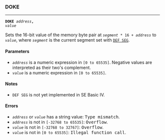 ### DOKE
***
<code><b>DOKE</b> <var>address</var><b>,</b> <var>value</var></code>

Sets the 16-bit value of the memory byte pair at <code><var>segment</var> \* 16 + <var>address</var></code> to
<code><var>value</var></code>, where <code><var>segment</var></code> is the current segment set with [`DEF SEG`](#DEF-SEG).

#### Parameters
* <code><var>address</var></code> is a numeric expression in `[0 to 65535]`. Negative values are
  interpreted as their two's complement.
* <code><var>value</var></code> is a numeric expression in `[0 to 65535]`.

#### Notes
* `DEF SEG` is not yet implemented in SE Basic IV.

#### Errors
* <code><var>address</var></code> or <code><var>value</var></code> has a string value: <samp>Type mismatch</samp>.
* <code><var>address</var></code> is not in `[-32768 to 65535]`: <samp>Overflow</samp>.
* <code><var>value</var></code> is not in `[-32768 to 32767]`: <samp>Overflow</samp>.
* <code><var>value</var></code> is not in `[0 to 65535]`: <samp>Illegal function call</samp>.
